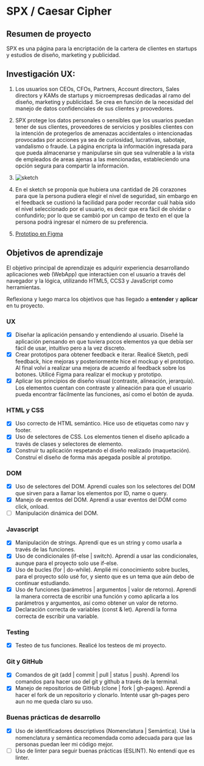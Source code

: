 # SPX / Caesar Cipher

## Resumen de proyecto

SPX es una página para la encriptación de la cartera de clientes en startups y estudios de diseño, marketing y publicidad.

## Investigación UX:

  1. Los usuarios son CEOs, CFOs, Partners, Account directors, Sales directors y KAMs de startups y microempresas dedicadas al ramo del diseño, marketing y publicidad. Se crea en función de la necesidad del manejo de datos confidenciales de sus clientes y proovedores.
  2. SPX protege los datos personales o sensibles que los usuarios puedan tener de sus clientes, proveedores de servicios y posibles clientes con la intención de protegerlos de amenazas accidentales o intencionadas provocadas por acciones ya sea de curiosidad, lucrativas, sabotaje, vandalismo o fraude. La página encripta la información ingresada para que pueda almacenarse y manipularse sin que sea vulnerable a la vista de empleados de areas ajenas a las mencionadas, estableciendo una opción segura para compartir la información.

  3. ![sketch](https://raw.githubusercontent.com/margotlab/CDMX009-cipher/master/src/img/sketch.jpg)

  4. En el sketch se proponía que hubiera una cantidad de 26 corazones para que la persona pudiera elegir el nivel de seguridad, sin embargo en el feedback se custionó la facilidad para poder recordar cuál había sido el nivel seleccionado por el usuario, es decir que era fácil de olvidar o confundirlo; por lo que se cambió por un campo de texto en el que la persona podrá ingresar el número de su preferencia.

  5. [Prototipo en Figma](https://www.figma.com/proto/T21x6eLxiBjpZRCN7B9cMw/cipher-mockup?node-id=32%3A36&scaling=scale-down)



## Objetivos de aprendizaje

El objetivo principal de aprendizaje es adquirir experiencia desarrollando
aplicaciones web (WebApp) que interactúen con el usuario a través del navegador
y la lógica, utilizando HTML5, CCS3 y JavaScript como herramientas.

Reflexiona y luego marca los objetivos que has llegado a **entender** y **aplicar** en tu proyecto.

### UX

- [x] Diseñar la aplicación pensando y entendiendo al usuario.
      Diseñé la aplicación pensando en que tuviera pocos elementos ya que debía ser fácil de usar, intuitivo pero a la vez discreto.
- [x] Crear prototipos para obtener feedback e iterar.
      Realicé Sketch, pedí feedback, hice mejoras y posteriormente hice el mockup y el prototipo. Al final volví a realizar una mejora de acuerdo al feedback sobre los botones. Utilicé Figma para realizar el mockup y prototipo.
- [x] Aplicar los principios de diseño visual (contraste, alineación, jerarquía).
      Los elementos cuentan con contraste y alineación para que el usuario pueda encontrar fácilmente las funciones, así como el botón de ayuda.

### HTML y CSS

- [x] Uso correcto de HTML semántico.
      Hice uso de etiquetas como nav y footer.
- [x] Uso de selectores de CSS.
      Los elementos tienen el diseño aplicado a través de clases y selectores de elemento.
- [x] Construir tu aplicación respetando el diseño realizado (maquetación).
      Construí el diseño de forma más apegada posible al prototipo.

### DOM

- [x] Uso de selectores del DOM.
      Aprendí cuales son los selectores del DOM que sirven para a llamar los elementos por ID, name o query.
- [X] Manejo de eventos del DOM.
      Aprendí a usar eventos del DOM como click, onload.
- [ ] Manipulación dinámica del DOM.

### Javascript

- [x] Manipulación de strings.
      Aprendí que es un string y como usarla a través de las funciones.
- [x] Uso de condicionales (if-else | switch).
      Aprendí a usar las condicionales, aunque para el proyecto solo use if-else.
- [x] Uso de bucles (for | do-while).
      Amplié mi conocimiento sobre bucles, para el proyecto sólo usé for, y siento que es un tema que aún debo de continuar estudiando.
- [x] Uso de funciones (parámetros | argumentos | valor de retorno).
      Aprendí la manera correcta de escribir una función y como aplicarla a los parámetros y argumentos, así como obtener un valor de retorno.
- [x] Declaración correcta de variables (const & let).
      Aprendí la forma correcta de escribir una variable.

### Testing
- [x] Testeo de tus funciones.
      Realicé los testeos de mi proyecto.

### Git y GitHub
- [x] Comandos de git (add | commit | pull | status | push).
      Aprendí los comandos para hacer uso del git y github a través de la terminal.
- [x] Manejo de repositorios de GitHub (clone | fork | gh-pages).
      Aprendí a hacer el fork de un repositorio y clonarlo. Intenté usar gh-pages pero aun no me queda claro su uso.

### Buenas prácticas de desarrollo
- [x] Uso de identificadores descriptivos (Nomenclatura | Semántica).
      Usé la nomenclatura y semántica recomendada como adecuada para que las personas puedan leer mi código mejor.
- [ ] Uso de linter para seguir buenas prácticas (ESLINT).
      No entendí que es linter.
